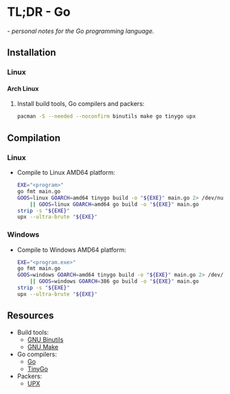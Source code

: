 # TL;DR - Go

*- personal notes for the Go programming language.*

## Installation

### Linux

#### Arch Linux

1. Install build tools, Go compilers and packers:
    ```sh
    pacman -S --needed --noconfirm binutils make go tinygo upx
    ```

## Compilation

### Linux

- Compile to Linux AMD64 platform:
    ```sh
    EXE="<program>"
    go fmt main.go
    GOOS=linux GOARCH=amd64 tinygo build -o "${EXE}" main.go 2> /dev/null \
        || GOOS=linux GOARCH=amd64 go build -o "${EXE}" main.go
    strip -s "${EXE}"
    upx --ultra-brute "${EXE}"
    ```

### Windows

- Compile to Windows AMD64 platform:
    ```sh
    EXE="<program.exe>"
    go fmt main.go
    GOOS=windows GOARCH=amd64 tinygo build -o "${EXE}" main.go 2> /dev/null \
        || GOOS=windows GOARCH=386 go build -o "${EXE}" main.go
    strip -s "${EXE}"
    upx --ultra-brute "${EXE}"
    ```

## Resources

- Build tools:
    - [GNU Binutils](https://www.gnu.org/software/binutils/)
    - [GNU Make](https://www.gnu.org/software/make/)
- Go compilers:
    - [Go](https://go.dev)
    - [TinyGo](https://tinygo.org)
- Packers:
    - [UPX](https://github.com/upx/upx/)
